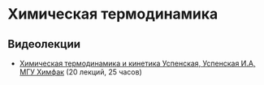 # Химическая термодинамика

## Видеолекции

* [Химическая термодинамика и кинетика Успенская, Успенская И.А, МГУ Химфак](https://teach-in.ru/course/chemical-thermodynamics) (20 лекций, 25 часов)

